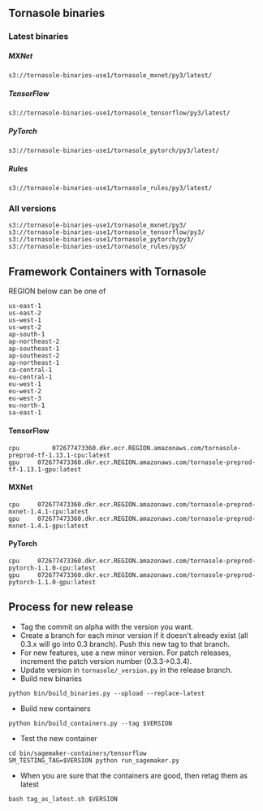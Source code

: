 ## Tornasole binaries
### Latest binaries
##### MXNet
```
s3://tornasole-binaries-use1/tornasole_mxnet/py3/latest/
```
##### TensorFlow
```
s3://tornasole-binaries-use1/tornasole_tensorflow/py3/latest/
```
##### PyTorch
```
s3://tornasole-binaries-use1/tornasole_pytorch/py3/latest/
```
##### Rules
```
s3://tornasole-binaries-use1/tornasole_rules/py3/latest/
```

### All versions
```
s3://tornasole-binaries-use1/tornasole_mxnet/py3/
s3://tornasole-binaries-use1/tornasole_tensorflow/py3/
s3://tornasole-binaries-use1/tornasole_pytorch/py3/
s3://tornasole-binaries-use1/tornasole_rules/py3/
```

## Framework Containers with Tornasole
REGION below can be one of 
```
us-east-1 
us-east-2 
us-west-1 
us-west-2 
ap-south-1 
ap-northeast-2 
ap-southeast-1 
ap-southeast-2 
ap-northeast-1 
ca-central-1 
eu-central-1 
eu-west-1 
eu-west-2 
eu-west-3 
eu-north-1 
sa-east-1
```
#### TensorFlow	
```
cpu	        072677473360.dkr.ecr.REGION.amazonaws.com/tornasole-preprod-tf-1.13.1-cpu:latest
gpu		072677473360.dkr.ecr.REGION.amazonaws.com/tornasole-preprod-tf-1.13.1-gpu:latest
```
#### MXNet
```
cpu		072677473360.dkr.ecr.REGION.amazonaws.com/tornasole-preprod-mxnet-1.4.1-cpu:latest
gpu		072677473360.dkr.ecr.REGION.amazonaws.com/tornasole-preprod-mxnet-1.4.1-gpu:latest
```
#### PyTorch
```
cpu		072677473360.dkr.ecr.REGION.amazonaws.com/tornasole-preprod-pytorch-1.1.0-cpu:latest
gpu		072677473360.dkr.ecr.REGION.amazonaws.com/tornasole-preprod-pytorch-1.1.0-gpu:latest
```


## Process for new release
- Tag the commit on alpha with the version you want.
- Create a branch for each minor version if it doesn't already exist (all 0.3.x will go into 0.3 branch). Push this new tag to that branch.
- For new features, use a new minor version. For patch releases, increment the patch version number (0.3.3->0.3.4).
- Update version in `tornasole/_version.py` in the release branch.
- Build new binaries 
```
python bin/build_binaries.py --upload --replace-latest
```
- Build new containers
```
python bin/build_containers.py --tag $VERSION
```
- Test the new container
```
cd bin/sagemaker-containers/tensorflow
SM_TESTING_TAG=$VERSION python run_sagemaker.py
```
- When you are sure that the containers are good, then retag them as latest
```
bash tag_as_latest.sh $VERSION
```
